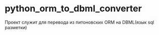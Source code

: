# python_orm_to_dbml_converter
Проект служит для перевода из питоновских ORM на DBML(язык sql разметки)
